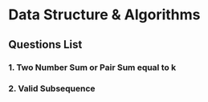 # Data Structure & Algorithms

## Questions List

### 1. Two Number Sum or Pair Sum equal to k
### 2. Valid Subsequence